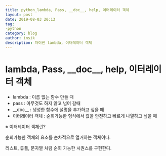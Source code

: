 ```yaml
---
title: python_lambda, Pass, __doc__, help, 이터레이터 객체
layout: post
date: 2019-08-03 20:13
tag:
-python
category: blog
author: insik
description: 파이썬 lambda, 이터레이터 객체
---
```


# lambda, Pass, \_\_doc\_\_, help, 이터레이터 객체

- lambda  : 이름 없는 함수 만들 때
- pass : 아무것도 하지 않고 넘어 갈때
- \_\_doc\_\_ : 생성한 함수에 설명을 추가하고 싶을 때
- 이터레이터 객체 : 순회가능한 형식에서 값을 안전하고 빠르게 나열하고 싶을 때

※ 이터레이터 객체란?

 순회가능한 객체의 요소를 순차적으로 열거하는 객체이다.

리스트, 튜플, 문자열 처럼 순회 가능한 시퀀스를 구현한다.

